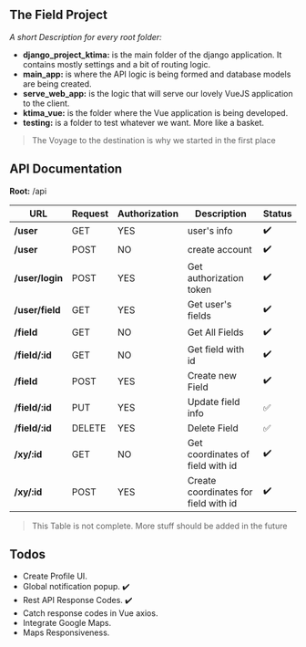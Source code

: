 ## The Field Project
*A short Description for every root folder:*

 - **django_project_ktima:**  is the main folder of the django application. It contains mostly settings and a bit of routing logic.
 - **main_app:**  is where the API logic is being formed and database models are being created.
 - **serve_web_app:** is the logic that will serve our lovely VueJS application to the client.
 - **ktima_vue:** is the folder where the Vue application is being developed.
 - **testing:** is a folder to test whatever we want.  More like a basket.

>The Voyage to the destination is why we started in the first place

## **API Documentation**

**Root:**  /api

 URL | Request | Authorization| Description|Status
|--|--|--|--|--|
| **/user** | GET | YES|  user's info| :heavy_check_mark:|
| **/user**|POST| NO| create account|:heavy_check_mark:|
|**/user/login**| POST|YES|Get authorization token|:heavy_check_mark:|
| **/user/field** |GET |YES|Get user's fields|:heavy_check_mark:
|**/field**|GET|NO|Get All Fields|:heavy_check_mark:
|**/field/:id**|GET|NO|Get field with id|:heavy_check_mark:
|**/field**| POST| YES |Create new Field|:heavy_check_mark:
|**/field/:id**|PUT|YES|Update field info|:white_check_mark:
|**/field/:id**|DELETE|YES|Delete Field|:white_check_mark:
| **/xy/:id**|GET|NO|Get coordinates of field with id|:heavy_check_mark:
|**/xy/:id**|POST|YES|Create coordinates for field with id|:heavy_check_mark:


>This Table is not complete. More stuff should be added in the future

## **Todos**

 - Create Profile UI.
 - Global notification popup. :heavy_check_mark:
 - Rest API Response Codes. :heavy_check_mark:
 - Catch response codes in Vue axios.
 - Integrate Google Maps.
 - Maps Responsiveness.

